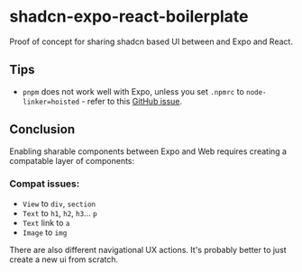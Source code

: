 # shadcn-expo-react-boilerplate
Proof of concept for sharing shadcn based UI between and Expo and React.

## Tips
* `pnpm` does not work well with Expo, unless you set `.npmrc` to `node-linker=hoisted` - refer to this [GitHub issue](https://github.com/expo/expo/issues/22413).

## Conclusion
Enabling sharable components between Expo and Web requires creating a compatable layer of components:

### Compat issues:
* `View` to `div`, `section`
* `Text` to `h1`, `h2`, `h3`... `p` 
* `Text` link to `a`
* `Image` to `img`

There are also different navigational UX actions. It's probably better to just create a new ui from scratch.
